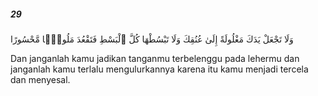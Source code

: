 ##### 29

<span class="ayah">وَلَا تَجْعَلْ يَدَكَ مَغْلُولَةً إِلَىٰ عُنُقِكَ وَلَا تَبْسُطْهَا كُلَّ ٱلْبَسْطِ فَتَقْعُدَ مَلُومًۭا مَّحْسُورًا</span>

<span class="ayah_translation">Dan janganlah kamu jadikan tanganmu terbelenggu pada lehermu dan janganlah kamu terlalu mengulurkannya karena itu kamu menjadi tercela dan menyesal.</span>

